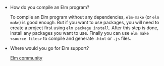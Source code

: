 * How do you compile an Elm program?

    To compile an Elm program without any dependencies, `elm-make` (or `elm make`) is good enough.
    But if you want to use packages, you will need to create a project first using `elm package install`.
    After this step is done, install any packages you want to use.
    Finally you can use `elm make <source files>` to compile and generate `.html` or `.js` files.

* Where would you go for Elm support?

    [Elm community](http://elm-lang.org/community)
